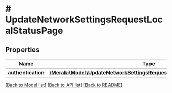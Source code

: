 # # UpdateNetworkSettingsRequestLocalStatusPage

## Properties

Name | Type | Description | Notes
------------ | ------------- | ------------- | -------------
**authentication** | [**\Meraki\Model\UpdateNetworkSettingsRequestLocalStatusPageAuthentication**](UpdateNetworkSettingsRequestLocalStatusPageAuthentication.md) |  | [optional]

[[Back to Model list]](../../README.md#models) [[Back to API list]](../../README.md#endpoints) [[Back to README]](../../README.md)
